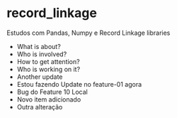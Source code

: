 # record_linkage
Estudos com Pandas, Numpy e Record Linkage libraries

- What is about?
- Who is involved?
- How to get attention?
- Who is working on it?
- Another update
- Estou fazendo Update no feature-01 agora
- Bug do Feature 10 Local
- Novo item adicionado
- Outra alteração
